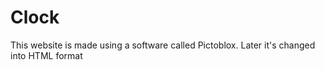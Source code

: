 # Clock
This website is made using a software called Pictoblox. Later it's changed into HTML format 

